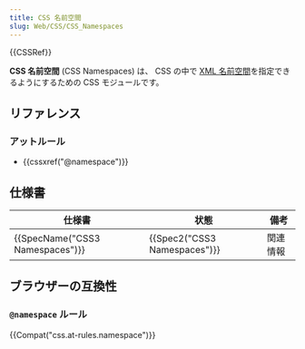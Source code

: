 ```yaml
---
title: CSS 名前空間
slug: Web/CSS/CSS_Namespaces
---
```


{{CSSRef}}

**CSS 名前空間** (CSS Namespaces) は、 CSS の中で [XML 名前空間](/ja/docs/Namespaces)を指定できるようにするための CSS モジュールです。

## リファレンス

### アットルール

- {{cssxref("@namespace")}}

## 仕様書

| 仕様書                          | 状態                         | 備考     |
| ------------------------------- | ---------------------------- | -------- |
| {{SpecName("CSS3 Namespaces")}} | {{Spec2("CSS3 Namespaces")}} | 関連情報 |

## ブラウザーの互換性

### `@namespace` ルール

{{Compat("css.at-rules.namespace")}}
